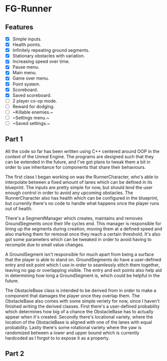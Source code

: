 # FG-Runner

## Features
- [x] Simple inputs.
- [x] Health points.
- [x] Infinitely repeating ground segments.
- [x] Stationary obstacles with variation.
- [x] Increasing speed over time.
- [x] Pause menu.
- [x] Main menu.
- [x] Game over menu.
- [x] Point system.
- [x] Scoreboard.
- [x] Saved scoreboard.
- [ ] 2 player co-op mode.
- [ ] Reward for dodging.
- [ ] ~Killable enemies.~
- [ ] ~Settings menu.~
- [ ] ~Saved settings.~

## Part 1
All the code so far has been written using C++ centered around OOP in the context of the Unreal Engine.
The programs are designed such that they can be extended in the future, and I've got plans to tweak them a bit in order to use inheritance for components that share their behaviours.

The first class I began working on was the RunnerCharacter, who's able to interpolate between a fixed amount of lanes which can be defined in its blueprint. The inputs are pretty simple for now, but should lend the user enough control in order to avoid any upcoming obstacles. The RunnerCharacter also has health which can be configured in the blueprint, but currently there's no code to handle what happens once the player runs out of health.

There's a SegmentManager which creates, maintains and removes GroundSegments once their life cycles end. This manager is responsible for lining up the segments during creation, moving them at a defined speed and also marking them for removal once they reach a certain threshold. It's also got some parameters which can be tweaked in order to avoid having to recompile due to small value changes.

A GroundSegment isn't responsible for much apart from being a surface that the player is able to stand on. GroundSegments do have a user-defined entry and exit point which I use in order to seamlessly stitch them together, leaving no gap or overlapping visible. The entry and exit points also help aid in determining how long a GroundSegment is, which could be helpful in the future.

The ObstacleBase class is intended to be derived from in order to make a component that damages the player once they overlap them. The ObstacleBase also comes with some simple veriety for now, since I haven't finished writing the derived classes. First there's a user-defined probability which determines how big of a chance the ObstacleBase has to actually appear when it's created. Secondly there's locational variety, where the location of the ObstacleBase is aligned with one of the lanes with equal probability. Lastly there's some rotational variety where the yaw is randomized between a lower and upper bound which is currently hardcoded as I forgot to to expose it as a property.

## Part 2

